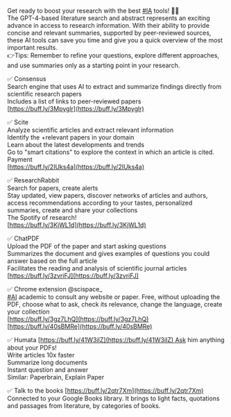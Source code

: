Get ready to boost your research with the best [#IA](https://www.linkedin.com/feed/hashtag/?keywords=ia) tools! 💪🔥  
The GPT-4-based literature search and abstract represents an exciting advance in access to research information. With their ability to provide concise and relevant summaries, supported by peer-reviewed sources, these AI tools can save you time and give you a quick overview of the most important results.  
👉Tips: Remember to refine your questions, explore different approaches, and use summaries only as a starting point in your research.  
  
✅ Consensus  
Search engine that uses AI to extract and summarize findings directly from scientific research papers  
Includes a list of links to peer-reviewed papers  
[https://buff.ly/3Mpyglr](https://buff.ly/3Mpyglr)  
  
✅ Scite  
Analyze scientific articles and extract relevant information  
Identify the +relevant papers in your domain  
Learn about the latest developments and trends  
Go to "smart citations" to explore the context in which an article is cited.  
Payment  
[https://buff.ly/2IUks4a](https://buff.ly/2IUks4a)  
  
✅ ResearchRabbit  
Search for papers, create alerts  
Stay updated, view papers, discover networks of articles and authors, access recommendations according to your tastes, personalized summaries, create and share your collections  
The Spotify of research!  
[https://buff.ly/3KjWL1d](https://buff.ly/3KjWL1d)  
  
✅ ChatPDF  
Upload the PDF of the paper and start asking questions  
Summarizes the document and gives examples of questions you could answer based on the full article  
Facilitates the reading and analysis of scientific journal articles  
[https://buff.ly/3zvriFJ](https://buff.ly/3zvriFJ)  
  
✅ Chrome extension @scispace_  
[#AI](https://www.linkedin.com/feed/hashtag/?keywords=ai) academic to consult any website or paper. Free, without uploading the PDF, choose what to ask, check its relevance, change the language, create your collection  
[https://buff.ly/3gz7LhQ](https://buff.ly/3gz7LhQ)  
[https://buff.ly/40sBMRe](https://buff.ly/40sBMRe)  
  
✅ Humata [https://buff.ly/41W3iIZ](https://buff.ly/41W3iIZ) Ask him anything about your PDFs!  
Write articles 10x faster  
Summarize long documents  
Instant question and answer  
Similar: Paperbrain, Explain Paper  
  
✅ Talk to the books [https://buff.ly/2qtr7Xm](https://buff.ly/2qtr7Xm)  
Connected to your Google Books library. It brings to light facts, quotations and passages from literature, by categories of books.
